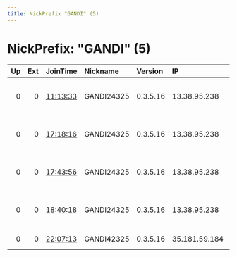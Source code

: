 ```yaml
---
title: NickPrefix "GANDI" (5)
---
```


# NickPrefix: "GANDI" (5)

|   Up |   Ext | JoinTime                                                                                              | Nickname   | Version   | IP            | AS        | CC   |   ORp |   Dirp | OS    | Contact                             |   eFamMembers |
|-----:|------:|:------------------------------------------------------------------------------------------------------|:-----------|:----------|:--------------|:----------|:-----|------:|-------:|:------|:------------------------------------|--------------:|
|    0 |     0 | [11:13:33](https://nusenu.github.io/OrNetStats/w/relay/BF6BF6AEA94B2D06A74F5FC0CC04DF294EE5E6D4.html) | GANDI24325 | 0.3.5.16  | 13.38.95.238  | AMAZON-02 | fr   | 64334 |      0 | Linux | Proton email address: GANDI24325 TO |             1 |
|    0 |     0 | [17:18:16](https://nusenu.github.io/OrNetStats/w/relay/7FF159DE8F155C7B802BE6F50540A6A394C5168B.html) | GANDI24325 | 0.3.5.16  | 13.38.95.238  | AMAZON-02 | fr   | 64334 |      0 | Linux | Proton email address: GANDI24325 TO |             1 |
|    0 |     0 | [17:43:56](https://nusenu.github.io/OrNetStats/w/relay/8F30F9D041C9ADAEF3F2196722D9710B8B88DD0C.html) | GANDI24325 | 0.3.5.16  | 13.38.95.238  | AMAZON-02 | fr   | 64334 |      0 | Linux | Proton email address: GANDI24325 TO |             1 |
|    0 |     0 | [18:40:18](https://nusenu.github.io/OrNetStats/w/relay/06D34C6B68C3787FE728C2086C154953E12A7725.html) | GANDI24325 | 0.3.5.16  | 13.38.95.238  | AMAZON-02 | fr   | 64334 |      0 | Linux | GANDI24325 TOR @ protonmail dot     |             1 |
|    0 |     0 | [22:07:13](https://nusenu.github.io/OrNetStats/w/relay/F432F8546F53901247AB2B8E3B4020657BB005D1.html) | GANDI42325 | 0.3.5.16  | 35.181.59.184 | AMAZON-02 | fr   | 64334 |      0 | Linux | None                                |             1 |
